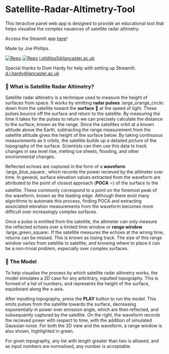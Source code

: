 # Satellite-Radar-Altimetry-Tool

This iteractive panel web app is designed to provide an educational tool that helps visualise the complex nauances of satellite radar altimetry. 

Access the Steamlit app [here](https://satellite-radar-altimetry-tool.streamlit.app/)!
  
  
Made by Joe Phillips.

[![Repo](https://badgen.net/badge/icon/GitHub/green?icon=github&label)](https://github.com/Joe-Phillips) 
[![Repo](https://badgen.net/badge/icon/linkedin/blue?icon=linkedin&label)](https://www.linkedin.com/in/joe-b-phillips/)
j.phillips5@lancaster.ac.uk

Special thanks to Dom Hardy for help with setting up Streamlit.
d.j.hardy@lancaster.ac.uk 

### :satellite: What is Satellite Radar Altimetry?

Satellite radar altimetry is a technique used to measure the height of surfaces from space. It works by emitting **radar pulses** :large_orange_circle: down from the satellite toward the **surface** :black_square_button: at the speed of light. These pulses bounce off the surface and return to the satellite. By measuring the time it takes for the pulses to return we can precisely calculate the distance to the surface, known as the range. Since the satellites orbit at a known altitude above the Earth, subtracting the range measurement from the satellite altitude gives the height of the surface below. By taking continuous measurements as it orbits, the satellite builds up a detailed picture of the topography of the surface. Scientists can then use this data to track changes in sea level rise, melting ice sheets, flooding, and other environmental changes.

Reflected echoes are captured in the form of a **waveform** :large_blue_square:, which records the power recieved by the altimeter over time. In general, surface elevation values extracted from the waveform are attributed to the point of closest approach (**POCA** :star:) of the surface to the satellite. These commonly correspond to a point on the foremost peak of the waveform, known as the leading edge. Although there exist many algorithms to automate this process, finding POCA and extracting associated elevation measurements from the waveform becomes more difficult over increasingly complex surfaces.

Once a pulse is emitted from the satellite, the altimeter can only measure the reflected echoes over a limited time window or **range window** :large_green_square:. If the satellite measures the echoes at the wrong time, returns can be missed. This is known as losing track. The size of this range window varies from satellite to satellite, and knowing where to place it can be a non-trivial problem, especially over complex surfaces.

### :toolbox: The Model   

To help visualise the process by which satellite radar altimetry works, the model simulates a 2D case for any arbritrary, inputted topography. This is formed of a list of numbers, and represents the height of the surface, equidistant along the x-axis. 

After inputting topography, press the **PLAY** button to run the model. This emits pulses from the satellite towards the surface, decreasing exponentially in power over emission angle, which are then reflected, and subsequently captured by the satellite. On the right, the waveform records the recieved power with respect to time, with the addition of simulated Gaussian noise. For both the 2D view and the waveform, a range window is also shown, highlighted in green.
 
For given topography, any list with length greater than two is allowed, and as input numbers are normalised, any number is acceptable.
